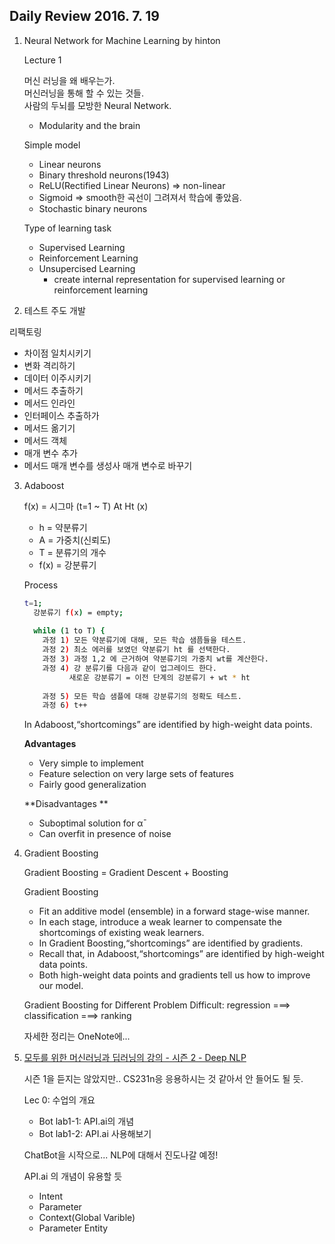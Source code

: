 ## Daily Review 2016. 7. 19


1. Neural Network for Machine Learning by hinton
	
	Lecture 1
	
	머신 러닝을 왜 배우는가.  
	머신러닝을 통해 할 수 있는 것들.  
	사람의 두뇌를 모방한 Neural Network.
	- Modularity and the brain
	
	Simple model
	
	- Linear neurons
	- Binary threshold neurons(1943)
	- ReLU(Rectified Linear Neurons) => non-linear
	- Sigmoid => smooth한 곡선이 그려져서 학습에 좋았음.
	- Stochastic binary neurons
	
	Type of learning task
	
	- Supervised Learning
	- Reinforcement Learning
	- Unsupercised Learning
		- create internal representation for supervised learning or reinforcement learning
	
2. 테스트 주도 개발

  리팩토링
  - 차이점 일치시키기
  - 변화 격리하기
  - 데이터 이주시키기
  - 메서드 추출하기
  - 메서드 인라인
  - 인터페이스 추출하가
  - 메서드 옮기기
  - 메서드 객체
  - 매개 변수 추가
  - 메서드 매개 변수를 생성사 매개 변수로 바꾸기

3. Adaboost

	 f(x) = 시그마 (t=1 ~ T) At Ht (x)

	 - h = 약분류기
	 - A = 가중치(신뢰도)
	 - T = 분류기의 개수
	 - f(x) = 강분류기

	 Process
	 
	 ```bash
	 t=1;
	   강분류기 f(x) = empty;
	   
	   while (1 to T) {
	     과정 1) 모든 약분류기에 대해, 모든 학습 샘픔들을 테스트.
	     과정 2) 최소 에러를 보였던 약분류기 ht 를 선택한다.
	     과정 3) 과정 1,2 에 근거하여 약분류기의 가중치 wt를 계산한다.
	     과정 4) 강 분류기를 다음과 같이 업그레이드 한다.
	           새로운 강분류기 = 이전 단계의 강분류기 + wt * ht
	           
	     과정 5) 모든 학습 샘플에 대해 강분류기의 정확도 테스트.
	     과정 6) t++
	 ```
	 
	In Adaboost,“shortcomings” are identified by high-weight data points. 
	
	**Advantages**
	
	- Very simple to implement 
	- Feature selection on very large sets of features 
	- Fairly good generalization
	
	**Disadvantages **
	
	- Suboptimal solution for α¯ 
	- Can overfit in presence of noise

4. Gradient Boosting

	Gradient Boosting = Gradient Descent + Boosting

	Gradient Boosting 

	-  Fit an additive model (ensemble)                   in a forward stage-wise manner. 
	-  In each stage, introduce a weak learner to compensate the shortcomings of existing weak learners.
	-  In Gradient Boosting,“shortcomings” are identified by gradients.
	- Recall that, in Adaboost,“shortcomings” are identified by high-weight data points.
	- Both high-weight data points and gradients tell us how to improve our model.


	Gradient Boosting for Different Problem
	Difficult: regression ===> classification ===> ranking

	자세한 정리는 OneNote에...

5. [모두를 위한 머신러닝과 딥러닝의 강의 - 시즌 2 - Deep NLP](https://hunkim.github.io/ml/)

	시즌 1을 듣지는 않았지만.. CS231n응 응용하시는 것 같아서 안 들어도 될 듯.
	
	Lec 0: 수업의 개요
	
	- Bot lab1-1: API.ai의 개념 
	- Bot lab1-2: API.ai 사용해보기

	ChatBot을 시작으로... NLP에 대해서 진도나갈 예정!  
	
	API.ai 의 개념이 유용할 듯
	
	- Intent
	- Parameter
	- Context(Global Varible)
	- Parameter Entity